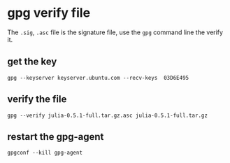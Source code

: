 # gpg verify file
The `.sig`, `.asc` file is the signature file, use the `gpg` command line the verify it.
## get the key

```
gpg --keyserver keyserver.ubuntu.com --recv-keys  03D6E495
```

## verify the file

```
gpg --verify julia-0.5.1-full.tar.gz.asc julia-0.5.1-full.tar.gz
```

## restart the gpg-agent

```
gpgconf --kill gpg-agent
```
